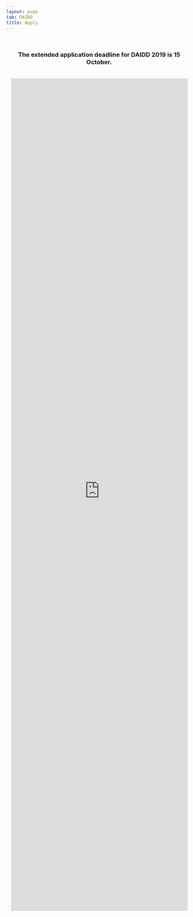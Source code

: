 ```yaml
---
layout: page
tab: DAIDD
title: Apply
---
```

<div align="center">
<br>
<h3>The extended application deadline for DAIDD 2019 is 15 October.</h3>
<br>
<iframe src="https://survey.az1.qualtrics.com/jfe/form/SV_0pwqOgFaUgiHVlj" width="95%" height="2250" frameborder="0" marginheight="0" marginwidth="0">Loading...</iframe>
</div>
